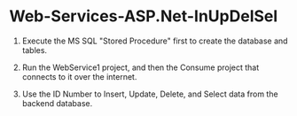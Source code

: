 # Web-Services-ASP.Net-InUpDelSel

1. Execute the MS SQL "Stored Procedure" first to create the database and tables.

2. Run the WebService1 project, and then the Consume project that connects to it over the internet.

3. Use the ID Number to Insert, Update, Delete, and Select data from the backend database.
